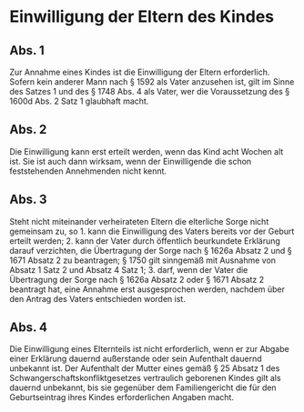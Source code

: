 # Einwilligung der Eltern des Kindes



## Abs. 1

 Zur Annahme eines Kindes ist die Einwilligung der Eltern erforderlich. Sofern kein anderer Mann nach § 1592 als Vater anzusehen ist, gilt im Sinne des Satzes 1 und des § 1748 Abs. 4 als Vater, wer die Voraussetzung des § 1600d Abs. 2 Satz 1 glaubhaft macht.

## Abs. 2

 Die Einwilligung kann erst erteilt werden, wenn das Kind acht Wochen alt ist. Sie ist auch dann wirksam, wenn der Einwilligende die schon feststehenden Annehmenden nicht kennt.

## Abs. 3

 Steht nicht miteinander verheirateten Eltern die elterliche Sorge nicht gemeinsam zu, so  1.
 kann die Einwilligung des Vaters bereits vor der Geburt erteilt werden;
 2.
 kann der Vater durch öffentlich beurkundete Erklärung darauf verzichten, die Übertragung der Sorge nach § 1626a Absatz 2 und § 1671 Absatz 2 zu beantragen; § 1750 gilt sinngemäß mit Ausnahme von Absatz 1 Satz 2 und Absatz 4 Satz 1;
 3.
 darf, wenn der Vater die Übertragung der Sorge nach § 1626a Absatz 2 oder § 1671 Absatz 2 beantragt hat, eine Annahme erst ausgesprochen werden, nachdem über den Antrag des Vaters entschieden worden ist.


## Abs. 4

 Die Einwilligung eines Elternteils ist nicht erforderlich, wenn er zur Abgabe einer Erklärung dauernd außerstande oder sein Aufenthalt dauernd unbekannt ist. Der Aufenthalt der Mutter eines gemäß § 25 Absatz 1 des Schwangerschaftskonfliktgesetzes vertraulich geborenen Kindes gilt als dauernd unbekannt, bis sie gegenüber dem Familiengericht die für den Geburtseintrag ihres Kindes erforderlichen Angaben macht. 

